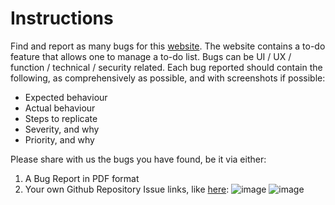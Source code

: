# Instructions
Find and report as many bugs for this [website](https://hzhcongo.github.io/ToDo/ToDo.html). The website contains a to-do feature that allows one to manage a to-do list. Bugs can be UI / UX / function / technical / security related. Each bug reported should contain the following, as comprehensively as possible, and with screenshots if possible:
  - Expected behaviour
  - Actual behaviour
  - Steps to replicate
  - Severity, and why
  - Priority, and why

Please share with us the bugs you have found, be it via either:
1. A Bug Report in PDF format
2. Your own Github Repository Issue links, like [here](https://github.com/hzhcongo/hzhcongo.github.io/issues): ![image](https://github.com/hzhcongo/hzhcongo.github.io/assets/32129703/f6eb210d-65d0-439b-be02-92de64ea3beb) ![image](https://github.com/hzhcongo/hzhcongo.github.io/assets/32129703/d37f413f-1bec-4164-b0d3-3dced7297aee)
